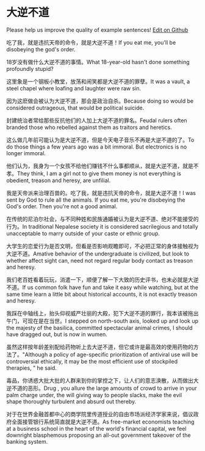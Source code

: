 # 大逆不道

Please help us improve the quality of example sentences! [Edit on Github](https://github.com/jiyushe/jiyu-example-sentence-source/blob/main/chinese/danibudao.md)

<p><span class="chinese">吃了我，就是违抗天帝的命令，就是大逆不道！</span><span class="english">If you eat me, you'll be disobeying the god's order.</span></p>

<p><span class="chinese">18岁没有做什么大逆不道的事情。</span><span class="english">What 18-year-old hasn't done something profoundly stupid?</span></p>

<p><span class="chinese">这里象是一个钢板小教堂，放荡和闹笑都是大逆不道的罪孽。</span><span class="english">It was a vault, a steel chapel where loafing and laughter were raw sin.</span></p>

<p><span class="chinese">因为这麽做会被认为大逆不道，那会是政治自杀。</span><span class="english">Because doing so would be considered outrageous, that would be political suicide.</span></p>

<p><span class="chinese">封建统治者常给那些反抗他们的人加上大逆不道的罪名。</span><span class="english">Feudal rulers often branded those who rebelled against them as traitors and heretics.</span></p>

<p><span class="chinese">这么做几年前可能认为是大逆不道，但是今天电子音乐不再是大逆不道的了。</span><span class="english">To do those things a few years ago was a bit immoral. But electronics is no longer immoral.</span></p>

<p><span class="chinese">他们认为，我身为一个女孩不给他们赚钱不什么事都顺从，就是大逆不道，就是不孝。</span><span class="english">They think, I am a girl not to give them money is not everything is obedient, treason and heresy, are unfilial.</span></p>

<p><span class="chinese">我是天帝派来治理百兽的。吃了我，就是违抗天帝的命令，就是大逆不道！</span><span class="english">I was sent by God to rule all the animals. If you eat me, you're disobeying the God's order. Then you're not a good animal.</span></p>

<p><span class="chinese">在传统的尼泊尔社会，与不同种姓和民族通婚被认为是大逆不道、绝对不能接受的行为。</span><span class="english">In traditional Nepalese society it is considered sacrilegious and totally unacceptable to marry outside of your caste or ethnic group.</span></p>

<p><span class="chinese">大学生的恋爱行为是否文明，但看是否影响观瞻即可，不必把正常的身体接触视为大逆不道。</span><span class="english">Amative behavior of the undergraduate is civilized, but look to whether affect sight can, need not regard regular body contact as treason and heresy.</span></p>

<p><span class="chinese">我们老百姓看着玩玩，消遣一下，顺便了解一下大致的历史评书，也未必就是大逆不道。</span><span class="english">If us common folk have fun and take it easy while watching, but at the same time learn a little bit about historical accounts, it is not exactly treason and heresy.</span></p>

<p><span class="chinese">我踩在中轴线上，抬头仰视威严壮丽的大殿，犯下大逆不道的罪行，我本该被拖出午门，可现在是在当世。</span><span class="english">I stepped on north-south axis, looked up and look up the majesty of the basilica, committed spectacular animal crimes, I should have dragged out, but is now in wumen.</span></p>

<p><span class="chinese">虽然这样按年龄差别配给药物听上去大逆不道，但它或许是最高效的使用药物的方法了。</span><span class="english">"Although a policy of age-specific prioritization of antiviral use will be controversial ethically, it may be the most efficient use of stockpiled therapies, " he said.</span></p>

<p><span class="chinese">毒品，你诱惑大批大批的人群来到你的掌控之下，让人们的意志涣散，从而做出大逆不道的恶形。</span><span class="english">Drug , you allure the large amounts of crowd to arrive in your palm charge under, the will giving way to people slacks, make the evil shape thoroughly turbulent and absurd out thereby.</span></p>

<p><span class="chinese">对于在世界金融首都中心的商学院里传道授业的自由市场派经济学家来说，倡议政府全面接管银行系统简直就是大逆不道。</span><span class="english">As free-market economists teaching at a business school in the heart of the world's financial capital, we feel downright blasphemous proposing an all-out government takeover of the banking system.</span></p>

